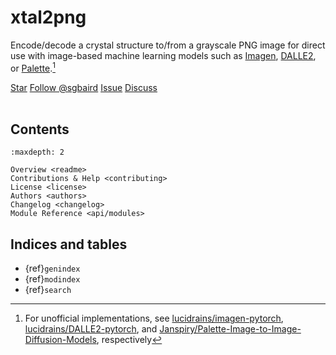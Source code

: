 # xtal2png

Encode/decode a crystal structure to/from a grayscale PNG image for direct use with image-based machine learning models such as [Imagen], [DALLE2], or [Palette].[^1]

<!-- [![Open In Colab](https://colab.research.google.com/assets/colab-badge.svg)](https://colab.research.google.com/github/sparks-baird/xtal2png/blob/main/notebooks/1.0-xtal2png-tutorial.ipynb) [![status](https://joss.theoj.org/papers/0c704f6ae9739c1e97e05ae0ad57aecb/status.svg)](https://github.com/openjournals/joss-papers/blob/joss.04465/joss.04465/10.21105.joss.04465.pdf) https://joss.theoj.org/papers/0c704f6ae9739c1e97e05ae0ad57aecb -->

 <a class="github-button" href="https://github.com/sparks-baird/xtal2png"
 data-icon="octicon-star" data-size="large" data-show-count="true" aria-label="Star
 sparks-baird/xtal2png on GitHub">Star</a>
 <a class="github-button"
 href="https://github.com/sgbaird" data-size="large" data-show-count="true"
 aria-label="Follow @sgbaird on GitHub">Follow @sgbaird</a>
 <a class="github-button" href="https://github.com/sparks-baird/xtal2png/issues"
 data-icon="octicon-issue-opened" data-size="large" data-show-count="true"
 aria-label="Issue sparks-baird/xtal2png on GitHub">Issue</a>
 <a class="github-button" href="https://github.com/sparks-baird/xtal2png/discussions" data-icon="octicon-comment-discussion" data-size="large" aria-label="Discuss sparks-baird/xtal2png on GitHub">Discuss</a>
 <br><br>

 <!-- ![GitHub Repo stars](https://img.shields.io/github/stars/sparks-baird/xtal2png?style=social) ![GitHub followers](https://img.shields.io/github/followers/sgbaird?style=social) ![GitHub issues](https://img.shields.io/github/issues-raw/sparks-baird/xtal2png) ![GitHub closed issues](https://img.shields.io/github/issues-closed-raw/sparks-baird/xtal2png) -->

## Contents

```{toctree}
:maxdepth: 2

Overview <readme>
Contributions & Help <contributing>
License <license>
Authors <authors>
Changelog <changelog>
Module Reference <api/modules>
```

## Indices and tables

* {ref}`genindex`
* {ref}`modindex`
* {ref}`search`

[Sphinx]: http://www.sphinx-doc.org/
[Markdown]: https://daringfireball.net/projects/markdown/
[reStructuredText]: http://www.sphinx-doc.org/en/master/usage/restructuredtext/basics.html
[MyST]: https://myst-parser.readthedocs.io/en/latest/
[Palette]: https://iterative-refinement.github.io/palette/
[Janspiry/Palette-Image-to-Image-Diffusion-Models]: https://github.com/Janspiry/Palette-Image-to-Image-Diffusion-Models
[Imagen]: https://imagen.research.google/
[lucidrains/imagen-pytorch]: https://github.com/lucidrains/imagen-pytorch#usage
[DALLE2]: https://openai.com/dall-e-2/
[lucidrains/DALLE2-pytorch]: https://github.com/lucidrains/DALLE2-pytorch#unconditional-training
[^1]: For unofficial implementations, see [lucidrains/imagen-pytorch], [lucidrains/DALLE2-pytorch], and [Janspiry/Palette-Image-to-Image-Diffusion-Models], respectively
